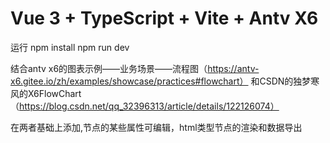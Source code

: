 # Vue 3 + TypeScript + Vite + Antv X6
运行
npm install
npm run dev

结合antv x6的图表示例——业务场景——流程图（https://antv-x6.gitee.io/zh/examples/showcase/practices#flowchart）
和CSDN的独梦寒风的X6FlowChart（https://blog.csdn.net/qq_32396313/article/details/122126074）

在两者基础上添加,节点的某些属性可编辑，html类型节点的渲染和数据导出

